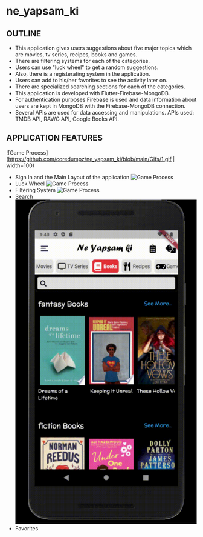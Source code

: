 # ne_yapsam_ki
## OUTLINE

* This application gives users suggestions about five major topics which are movies, tv series, recipes, books and games.
* There are filtering systems for each of the categories.
* Users can use "luck wheel" to get a random suggestions.
* Also, there is a registerating system in the application.
* Users can add to his/her favorites to see the activity later on.
* There are specialized searching sections for each of the categories.
* This application is developed with Flutter-Firebase-MongoDB.
* For authentication purposes Firebase is used and data information about users are kept in MongoDB with the Firebase-MongoDB connection.
* Several APIs are used for data accessing and manipulations. APIs used: TMDB API, RAWG API, Google Books API.

## APPLICATION FEATURES

![Game Process](https://github.com/coredumpz/ne_yapsam_ki/blob/main/Gifs/1.gif | width=100)
* Sign In and the Main Layout of the application
![Game Process](https://github.com/coredumpz/ne_yapsam_ki/blob/main/Gifs/2.gif)
* Luck Wheel
![Game Process](https://github.com/coredumpz/ne_yapsam_ki/blob/main/Gifs/3.gif)
* Filtering System
![Game Process](https://github.com/coredumpz/ne_yapsam_ki/blob/main/Gifs/4.gif)
* Search
![Game Process](https://github.com/coredumpz/ne_yapsam_ki/blob/main/Gifs/5.gif)
* Favorites



